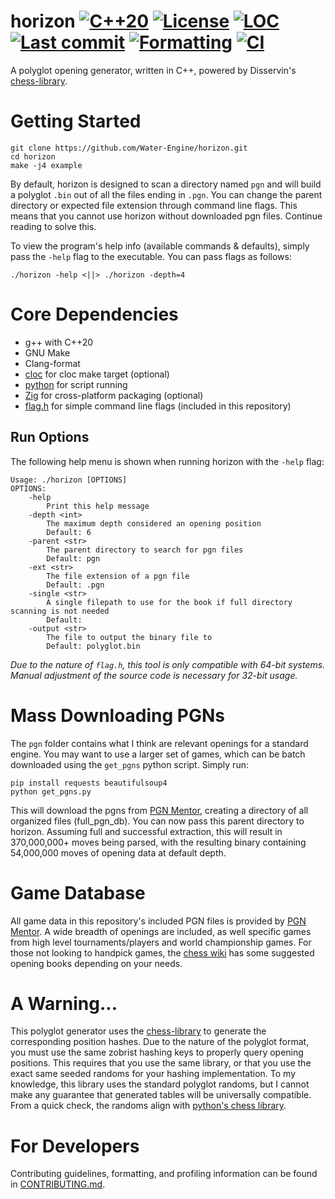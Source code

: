 # horizon [![C++20](https://img.shields.io/badge/C%2B%2B-20-blue?logo=c%2B%2B&logoColor=white)](https://en.cppreference.com/w/cpp/20.html) [![License](https://img.shields.io/github/license/Water-Engine/horizon)](LICENSE) [![LOC](https://img.shields.io/endpoint?url=https://raw.githubusercontent.com/Water-Engine/horizon/loc/.github/loc_badge.json)](https://github.com/Water-Engine/horizon/actions/workflows/loc.yml) [![Last commit](https://img.shields.io/github/last-commit/Water-Engine/horizon)](https://github.com/Water-Engine/horizon) [![Formatting](https://github.com/Water-Engine/horizon/actions/workflows/format.yml/badge.svg)](https://github.com/Water-Engine/horizon/actions/workflows/format.yml) [![CI](https://github.com/Water-Engine/horizon/actions/workflows/ci.yml/badge.svg)](https://github.com/Water-Engine/horizon/actions/workflows/ci.yml)
A polyglot opening generator, written in C++, powered by Disservin's [chess-library](https://github.com/Disservin/chess-library).

# Getting Started
```shell
git clone https://github.com/Water-Engine/horizon.git
cd horizon
make -j4 example
```

By default, horizon is designed to scan a directory named `pgn` and will build a polyglot `.bin` out of all the files ending in `.pgn`. You can change the parent directory or expected file extension through command line flags. This means that you cannot use horizon without downloaded pgn files. Continue reading to solve this.

To view the program's help info (available commands & defaults), simply pass the `-help` flag to the executable. You can pass flags as follows:
```shell
./horizon -help <||> ./horizon -depth=4
```

# Core Dependencies
- g++ with C++20
- GNU Make
- Clang-format
- [cloc](https://github.com/AlDanial/cloc) for cloc make target (optional)
- [python](https://www.python.org/downloads/) for script running
- [Zig](https://ziglang.org/download/) for cross-platform packaging (optional) 
- [flag.h](https://github.com/tsoding/flag.h) for simple command line flags (included in this repository)

## Run Options
The following help menu is shown when running horizon with the `-help` flag:
```
Usage: ./horizon [OPTIONS]
OPTIONS:
    -help
        Print this help message
    -depth <int>
        The maximum depth considered an opening position
        Default: 6
    -parent <str>
        The parent directory to search for pgn files
        Default: pgn
    -ext <str>
        The file extension of a pgn file
        Default: .pgn
    -single <str>
        A single filepath to use for the book if full directory scanning is not needed
        Default:
    -output <str>
        The file to output the binary file to
        Default: polyglot.bin
```

_Due to the nature of `flag.h`, this tool is only compatible with 64-bit systems. Manual adjustment of the source code is necessary for 32-bit usage._

# Mass Downloading PGNs
The `pgn` folder contains what I think are relevant openings for a standard engine. You may want to use a larger set of games, which can be batch downloaded using the `get_pgns` python script. Simply run:
```shell
pip install requests beautifulsoup4
python get_pgns.py
```
This will download the pgns from [PGN Mentor](https://www.pgnmentor.com/files.html), creating a directory of all organized files (full_pgn_db). You can now pass this parent directory to horizon. Assuming full and successful extraction, this will result in 370,000,000+ moves being parsed, with the resulting binary containing 54,000,000 moves of opening data at default depth.

# Game Database
All game data in this repository's included PGN files is provided by [PGN Mentor](https://www.pgnmentor.com/files.html). A wide breadth of openings are included, as well specific games from high level tournaments/players and world championship games. For those not looking to handpick games, the [chess wiki](https://www.chessprogramming.org/Sequential_Probability_Ratio_Test) has some suggested opening books depending on your needs.

# A Warning...
This polyglot generator uses the [chess-library](https://github.com/Disservin/chess-library) to generate the corresponding position hashes. Due to the nature of the polyglot format, you must use the same zobrist hashing keys to properly query opening positions. This requires that you use the same library, or that you use the exact same seeded randoms for your hashing implementation. To my knowledge, this library uses the standard polyglot randoms, but I cannot make any guarantee that generated tables will be universally compatible. From a quick check, the randoms align with [python's chess library](https://python-chess.readthedocs.io/en/latest/index.html).

# For Developers
Contributing guidelines, formatting, and profiling information can be found in [CONTRIBUTING.md](.github/CONTRIBUTING.md).
